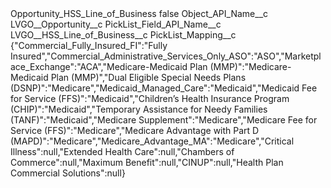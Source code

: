 <?xml version="1.0" encoding="UTF-8"?>
<CustomMetadata xmlns="http://soap.sforce.com/2006/04/metadata" xmlns:xsi="http://www.w3.org/2001/XMLSchema-instance" xmlns:xsd="http://www.w3.org/2001/XMLSchema">
    <label>Opportunity_HSS_Line_of_Business</label>
    <protected>false</protected>
    <values>
        <field>Object_API_Name__c</field>
        <value xsi:type="xsd:string">LVGO__Opportunity__c</value>
    </values>
    <values>
        <field>PickList_Field_API_Name__c</field>
        <value xsi:type="xsd:string">LVGO__HSS_Line_of_Business__c</value>
    </values>
    <values>
        <field>PickList_Mapping__c</field>
        <value xsi:type="xsd:string">{&quot;Commercial_Fully_Insured_FI&quot;:&quot;Fully Insured&quot;,&quot;Commercial_Administrative_Services_Only_ASO&quot;:&quot;ASO&quot;,&quot;Marketplace_Exchange&quot;:&quot;ACA&quot;,&quot;Medicare-Medicaid Plan (MMP)&quot;:&quot;Medicare-Medicaid Plan (MMP)&quot;,&quot;Dual Eligible Special Needs Plans (DSNP)&quot;:&quot;Medicare&quot;,&quot;Medicaid_Managed_Care&quot;:&quot;Medicaid&quot;,&quot;Medicaid Fee for Service (FFS)&quot;:&quot;Medicaid&quot;,&quot;Children’s Health Insurance Program (CHIP)&quot;:&quot;Medicaid&quot;,&quot;Temporary Assistance for Needy Families (TANF)&quot;:&quot;Medicaid&quot;,&quot;Medicare Supplement&quot;:&quot;Medicare&quot;,&quot;Medicare Fee for Service (FFS)&quot;:&quot;Medicare&quot;,&quot;Medicare Advantage with Part D (MAPD)&quot;:&quot;Medicare&quot;,&quot;Medicare_Advantage_MA&quot;:&quot;Medicare&quot;,&quot;Critical Illness&quot;:null,&quot;Extended Health Care&quot;:null,&quot;Chambers of Commerce&quot;:null,&quot;Maximum Benefit&quot;:null,&quot;CINUP&quot;:null,&quot;Health Plan Commercial Solutions&quot;:null}</value>
    </values>
</CustomMetadata>
